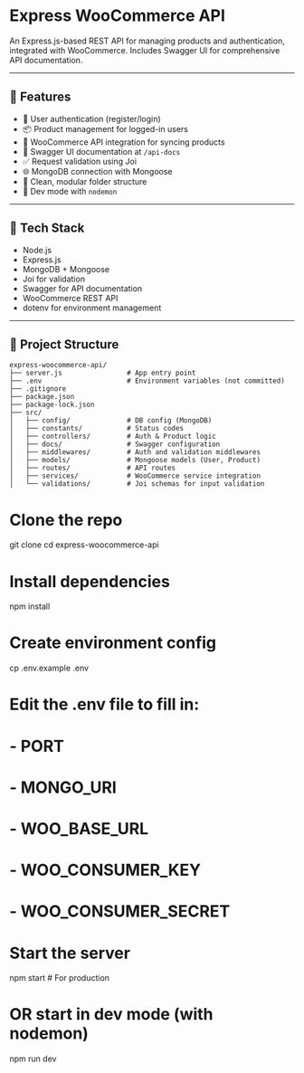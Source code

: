 # Express WooCommerce API

An Express.js-based REST API for managing products and authentication, integrated with WooCommerce. Includes Swagger UI for comprehensive API documentation.

---

## 🚀 Features

- 🔐 User authentication (register/login)
- 📦 Product management for logged-in users
- 🔄 WooCommerce API integration for syncing products
- 📘 Swagger UI documentation at `/api-docs`
- ✅ Request validation using Joi
- 🌐 MongoDB connection with Mongoose
- 📁 Clean, modular folder structure
- 🔄 Dev mode with `nodemon`

---

## 🧰 Tech Stack

- Node.js
- Express.js
- MongoDB + Mongoose
- Joi for validation
- Swagger for API documentation
- WooCommerce REST API
- dotenv for environment management

---

## 📁 Project Structure

```plaintext
express-woocommerce-api/
├── server.js                # App entry point
├── .env                     # Environment variables (not committed)
├── .gitignore
├── package.json
├── package-lock.json
├── src/
│   ├── config/              # DB config (MongoDB)
│   ├── constants/           # Status codes
│   ├── controllers/         # Auth & Product logic
│   ├── docs/                # Swagger configuration
│   ├── middlewares/         # Auth and validation middlewares
│   ├── models/              # Mongoose models (User, Product)
│   ├── routes/              # API routes
│   ├── services/            # WooCommerce service integration
│   └── validations/         # Joi schemas for input validation
```

# Clone the repo

git clone <your-repo-url>
cd express-woocommerce-api

# Install dependencies

npm install

# Create environment config

cp .env.example .env

# Edit the .env file to fill in:

# - PORT

# - MONGO_URI

# - WOO_BASE_URL

# - WOO_CONSUMER_KEY

# - WOO_CONSUMER_SECRET

# Start the server

npm start # For production

# OR start in dev mode (with nodemon)

npm run dev
